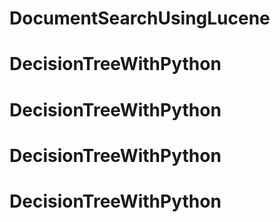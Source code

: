 # DocumentSearchUsingLucene
# DecisionTreeWithPython
# DecisionTreeWithPython
# DecisionTreeWithPython
# DecisionTreeWithPython
